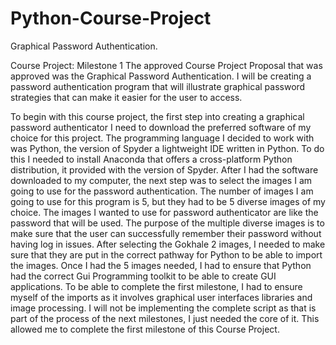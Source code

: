# Python-Course-Project
 Graphical  Password Authentication.

Course Project: Milestone 1 
The approved Course Project Proposal that was approved was the Graphical 
Password Authentication. I will be creating a password authentication program 
that will illustrate graphical password strategies that can make it easier for the 
user to access. 

To begin with this course project, the first step into creating a graphical password 
authenticator I need to download the preferred software of my choice for this 
project. The programming language I decided to work with was Python, the 
version of Spyder a lightweight IDE written in Python. To do this I needed to 
install Anaconda that offers a cross-platform Python distribution, it provided with 
the version of Spyder. After I had the software downloaded to my computer, the 
next step was to select the images I am going to use for the password 
authentication. The number of images I am going to use for this program is 5, but 
they had to be 5 diverse images of my choice. The images I wanted to use for 
password authenticator are like the password that will be used. The purpose of 
the multiple diverse images is to make sure that the user can successfully 
remember their password without having log in issues. After selecting the 
Gokhale 2 
images, I needed to make sure that they are put in the correct pathway for 
Python to be able to import the images. Once I had the 5 images needed, I had to 
ensure that Python had the correct Gui Programming toolkit to be able to create 
GUI applications. To be able to complete the first milestone, I had to ensure 
myself of the imports as it involves graphical user interfaces libraries and image 
processing. I will not be implementing the complete script as that is part of the 
process of the next milestones, I just needed the core of it. This allowed me to 
complete the first milestone of this Course Project. 
